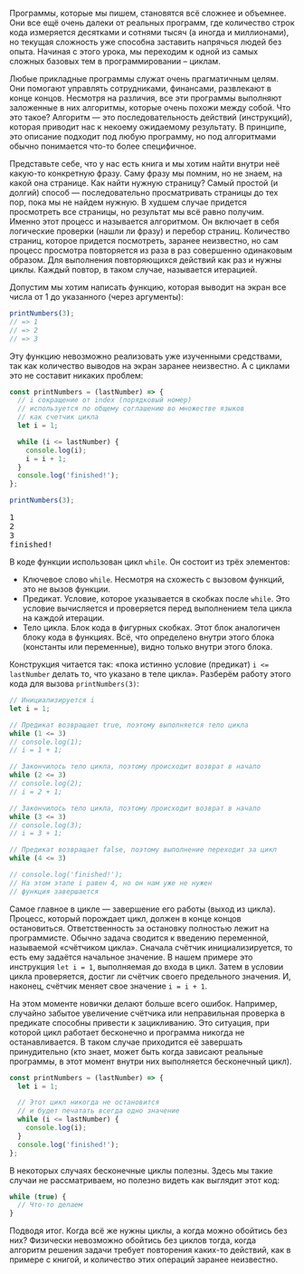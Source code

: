 
Программы, которые мы пишем, становятся всё сложнее и объемнее. Они все ещё очень далеки от реальных программ, где количество строк кода измеряется десятками и сотнями тысяч (а иногда и миллионами), но текущая сложность уже способна заставить напрячься людей без опыта. Начиная с этого урока, мы переходим к одной из самых сложных базовых тем в программировании – циклам.

Любые прикладные программы служат очень прагматичным целям. Они помогают управлять сотрудниками, финансами, развлекают в конце концов. Несмотря на различия, все эти программы выполняют заложенные в них алгоритмы, которые очень похожи между собой. Что это такое? Алгоритм — это последовательность действий (инструкций), которая приводит нас к некоему ожидаемому результату. В принципе, это описание подходит под любую программу, но под алгоритмами обычно понимается что-то более специфичное.

Представьте себе, что у нас есть книга и мы хотим найти внутри неё какую-то конкретную фразу. Саму фразу мы помним, но не знаем, на какой она странице. Как найти нужную страницу? Самый простой (и долгий) способ — последовательно просматривать страницы до тех пор, пока мы не найдем нужную. В худшем случае придется просмотреть все страницы, но результат мы всё равно получим. Именно этот процесс и называется алгоритмом. Он включает в себя логические проверки (нашли ли фразу) и перебор страниц. Количество страниц, которое придется посмотреть, заранее неизвестно, но сам процесс просмотра повторяется из раза в раз совершенно одинаковым образом. Для выполнения повторяющихся действий как раз и нужны циклы. Каждый повтор, в таком случае, называется итерацией.

Допустим мы хотим написать функцию, которая выводит на экран все числа от 1 до указанного (через аргументы):

```javascript
printNumbers(3);
// => 1
// => 2
// => 3
```

Эту функцию невозможно реализовать уже изученными средствами, так как количество выводов на экран заранее неизвестно. А с циклами это не составит никаких проблем:

```javascript
const printNumbers = (lastNumber) => {
  // i сокращение от index (порядковый номер)
  // используется по общему соглашению во множестве языков
  // как счетчик цикла
  let i = 1;

  while (i <= lastNumber) {
    console.log(i);
    i = i + 1;
  }
  console.log('finished!');
};

printNumbers(3);
```

<pre class='hexlet-basics-output'>
1
2
3
finished!
</pre>

В коде функции использован цикл `while`. Он состоит из трёх элементов:

* Ключевое слово `while`. Несмотря на схожесть с вызовом функций, это не вызов функции.
* Предикат. Условие, которое указывается в скобках после `while`. Это условие вычисляется и проверяется перед выполнением тела цикла на каждой итерации.
* Тело цикла. Блок кода в фигурных скобках. Этот блок аналогичен блоку кода в функциях. Всё, что определено внутри этого блока (константы или переменные), видно только внутри этого блока.

Конструкция читается так: «пока истинно условие (предикат) `i <= lastNumber` делать то, что указано в теле цикла». Разберём работу этого кода для вызова `printNumbers(3)`:

```javascript
// Инициализируется i
let i = 1;

// Предикат возвращает true, поэтому выполняется тело цикла
while (1 <= 3)
// console.log(1);
// i = 1 + 1;

// Закончилось тело цикла, поэтому происходит возврат в начало
while (2 <= 3)
// console.log(2);
// i = 2 + 1;

// Закончилось тело цикла, поэтому происходит возврат в начало
while (3 <= 3)
// console.log(3);
// i = 3 + 1;

// Предикат возвращает false, поэтому выполнение переходит за цикл
while (4 <= 3)

// console.log('finished!');
// На этом этапе i равен 4, но он нам уже не нужен
// функция завершается
```

Самое главное в цикле — завершение его работы (выход из цикла). Процесс, который порождает цикл, должен в конце концов остановиться. Ответственность за остановку полностью лежит на программисте. Обычно задача сводится к введению переменной, называемой «счётчиком цикла». Сначала счётчик инициализируется, то есть ему задаётся начальное значение. В нашем примере это инструкция `let i = 1`, выполняемая до входа в цикл. Затем в условии цикла проверяется, достиг ли счётчик своего предельного значения. И, наконец, счётчик меняет свое значение `i = i + 1`.

На этом моменте новички делают больше всего ошибок. Например, случайно забытое увеличение счётчика или неправильная проверка в предикате способны привести к зацикливанию. Это ситуация, при которой цикл работает бесконечно и программа никогда не останавливается. В таком случае приходится её завершать принудительно (кто знает, может быть когда зависают реальные программы, в этот момент внутри них выполняется бесконечный цикл).

```javascript
const printNumbers = (lastNumber) => {
  let i = 1;

  // Этот цикл никогда не остановится
  // и будет печатать всегда одно значение
  while (i <= lastNumber) {
    console.log(i);
  }
  console.log('finished!');
};
```

В некоторых случаях бесконечные циклы полезны. Здесь мы такие случаи не рассматриваем, но полезно видеть как выглядит этот код:

```javascript
while (true) {
  // Что-то делаем
}
```

Подводя итог. Когда всё же нужны циклы, а когда можно обойтись без них? Физически невозможно обойтись без циклов тогда, когда алгоритм решения задачи требует повторения каких-то действий, как в примере с книгой, и количество этих операций заранее неизвестно.

